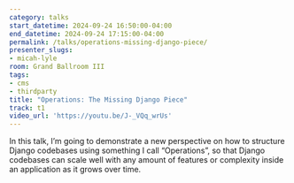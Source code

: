 ```yaml
---
category: talks
start_datetime: 2024-09-24 16:50:00-04:00
end_datetime: 2024-09-24 17:15:00-04:00
permalink: /talks/operations-missing-django-piece/
presenter_slugs:
- micah-lyle
room: Grand Ballroom III
tags:
- cms
- thirdparty
title: "Operations: The Missing Django Piece"
track: t1
video_url: 'https://youtu.be/J-_VQq_wrUs'
---
```


In this talk, I’m going to demonstrate a new perspective on how to structure Django codebases using something I call “Operations”, so that Django codebases can scale well with any amount of features or complexity inside an application as it grows over time.
